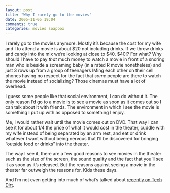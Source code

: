 ```yaml
---
layout: post
title: "Why I rarely go to the movies"
date: 2005-11-05 19:04
comments: true
categories: movies soapbox
---
```


I rarely go to the movies anymore.  Mostly it&#8217;s because the cost for my wife and I to attend a movie is about $20 not including drinks.  If we throw drinks and candy into the mix we&#8217;re looking at close to $40.  $40!?  For what?  Why should I have to pay <em>that </em>much money to watch a movie in front of a snoring man who is beside a screaming baby (in a rated R movie nonetheless) and just 3 rows up from a group of teenagers IMing each other on their cell phones having no respect for the fact that <em>some </em> people are there to watch the movie instead of socializing?  Those cinemas must have a lot of overhead.

I guess some people like that social environment, I can do without it.  The only reason I&#8217;d go to a movie is to see a movie as soon as it comes out so I can talk about it with friends.  The environment in which I see the movie is something I put up with as opposed to something I enjoy.

Me, I would rather wait until the movie comes out on <span class="caps"><span class="caps"><span class="caps"><span class="caps">DVD</span></span></span></span>.  That way I can see it for about 1/4 the price of what it would cost in the theater, cuddle with my wife instead of being separated by an arm rest, and eat or drink whatever I want without being nervous that I&#8217;ll be discovered for bringing &#8220;outside food or drinks&#8221; into the theater.

The way I see it,  there are a few good reasons to see movies in the theater such as the size of the screen, the sound quality and the fact that you&#8217;ll see it as soon as it&#8217;s released.  But the reasons against seeing a movie in the theater far outweigh the reasons for. Kids these days.

And I&#8217;m not even getting into much of what&#8217;s talked about <a href="http://techdirt.com/articles/20051104/1927247_F.shtml">recently on Tech Dirt</a>.